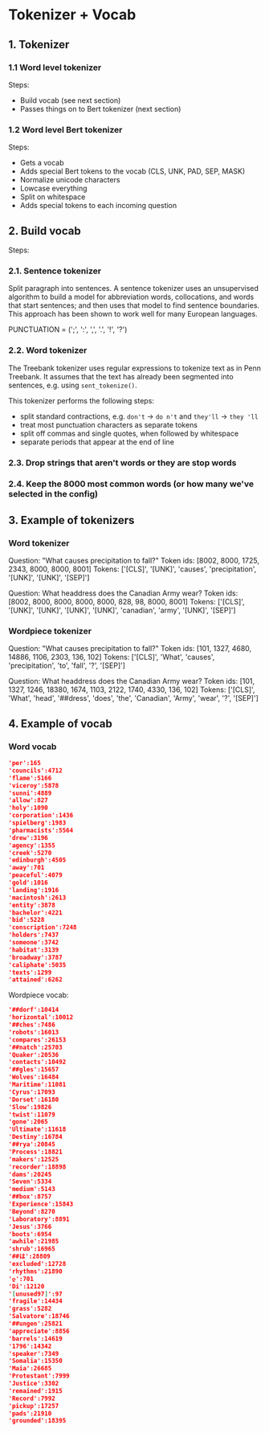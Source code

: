 # Tokenizer + Vocab

## 1. Tokenizer

### 1.1 Word level tokenizer

Steps:

* Build vocab (see next section)
* Passes things on to Bert tokenizer (next section)

### 1.2 Word level Bert tokenizer

Steps:

* Gets a vocab
* Adds special Bert tokens to the vocab (CLS, UNK, PAD, SEP, MASK)
* Normalize unicode characters
* Lowcase everything
* Split on whitespace
* Adds special tokens to each incoming question

## 2. Build vocab

Steps:

### 2.1. Sentence tokenizer

Split paragraph into sentences. A sentence tokenizer uses an unsupervised algorithm to build a model for abbreviation words, collocations, and words that start sentences; and then uses that model to find sentence boundaries. This approach has been shown to work well for many European languages.

PUNCTUATION = (';', ':', ',', '.', '!', '?')

### 2.2. Word tokenizer

The Treebank tokenizer uses regular expressions to tokenize text as in Penn Treebank.  It assumes that the text has already been segmented into sentences, e.g. using `sent_tokenize()`.

This tokenizer performs the following steps:

* split standard contractions, e.g. `don't` -> `do n't` and `they'll` -> `they 'll`
* treat most punctuation characters as separate tokens
* split off commas and single quotes, when followed by whitespace
* separate periods that appear at the end of line

### 2.3. Drop strings that aren't words or they are stop words

### 2.4. Keep the 8000 most common words (or how many we've selected in the config)

## 3. Example of tokenizers

### Word tokenizer

Question: "What causes precipitation to fall?"
Token ids: [8002, 8000, 1725, 2343, 8000, 8000, 8001]
Tokens: ['[CLS]', '[UNK]', 'causes', 'precipitation', '[UNK]', '[UNK]', '[SEP]']

Question: What headdress does the Canadian Army wear?
Token ids: [8002, 8000, 8000, 8000, 8000, 828, 98, 8000, 8001]
Tokens: ['[CLS]', '[UNK]', '[UNK]', '[UNK]', '[UNK]', 'canadian', 'army', '[UNK]', '[SEP]']

### Wordpiece tokenizer

Question: "What causes precipitation to fall?"
Token ids: [101, 1327, 4680, 14886, 1106, 2303, 136, 102]
Tokens: ['[CLS]', 'What', 'causes', 'precipitation', 'to', 'fall', '?', '[SEP]']

Question: What headdress does the Canadian Army wear?
Token ids: [101, 1327, 1246, 18380, 1674, 1103, 2122, 1740, 4330, 136, 102]
Tokens: ['[CLS]', 'What', 'head', '##dress', 'does', 'the', 'Canadian', 'Army', 'wear', '?', '[SEP]']

## 4. Example of vocab

### Word vocab

```json
'per':165
'councils':4712
'flame':5166
'viceroy':5878
'sunni':4889
'allow':827
'holy':1090
'corporation':1436
'spielberg':1983
'pharmacists':5564
'drew':3196
'agency':1355
'creek':5270
'edinburgh':4505
'away':701
'peaceful':4079
'gold':1016
'landing':1916
'macintosh':2613
'entity':3878
'bachelor':4221
'bid':5228
'conscription':7248
'holders':7437
'someone':3742
'habitat':3139
'broadway':3787
'caliphate':5035
'texts':1299
'attained':6262
```

Wordpiece vocab:

```json
'##dorf':10414
'horizontal':10012
'##ches':7486
'robots':16013
'compares':26153
'##natch':25703
'Quaker':20536
'contacts':10492
'##gles':15657
'Wolves':16484
'Maritime':11081
'Cyrus':17093
'Dorset':16180
'Slow':19826
'twist':11079
'gone':2065
'Ultimate':11618
'Destiny':16784
'##rya':20845
'Process':18821
'makers':12525
'recorder':18898
'dams':20245
'Seven':5334
'medium':5143
'##box':8757
'Experience':15843
'Beyond':8270
'Laboratory':8891
'Jesus':3766
'boots':6954
'awhile':21985
'shrub':16965
'##は':28809
'excluded':12728
'rhythms':21890
'ლ':701
'Di':12120
'[unused97]':97
'fragile':14434
'grass':5282
'Salvatore':18746
'##ungen':25821
'appreciate':8856
'barrels':14619
'1796':14342
'speaker':7349
'Somalia':15350
'Maia':26685
'Protestant':7999
'Justice':3302
'remained':1915
'Record':7992
'pickup':17257
'pads':21910
'grounded':18395
```
